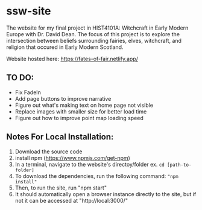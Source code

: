 # ssw-site

The website for my final project in HIST4101A: Witchcraft in Early Modern Europe with Dr. David Dean. The focus of this project is to explore the intersection between beliefs surrounding fairies, elves, witchcraft, and religion that occured in Early Modern Scotland. 

Website hosted here: https://fates-of-fair.netlify.app/

## TO DO:
- Fix FadeIn
- Add page buttons to improve narrative
- Figure out what's making text on home page not visible
- Replace images with smaller size for better load time
- Figure out how to improve point map loading speed

## Notes For Local Installation:

1. Download the source code
2. install npm (https://www.npmjs.com/get-npm)
3. In a terminal, navigate to the website's directoy/folder ex. `cd [path-to-folder]`
4. To download the dependencies, run the following command:
    `"npm install"`
5. Then, to run the site, run "npm start"
6. It should automatically open a browser instance directly to the site, but if not it can be accessed at "http://local:3000/"
